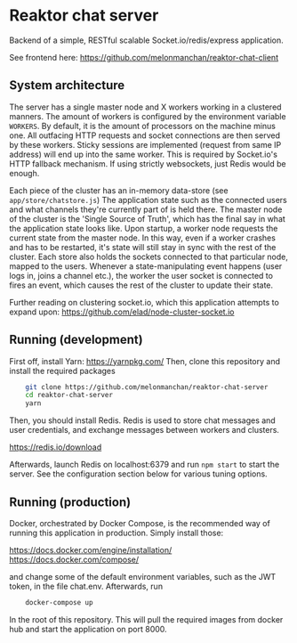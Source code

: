 # Reaktor chat server

Backend of a simple, RESTful scalable Socket.io/redis/express application.

See frontend here: https://github.com/melonmanchan/reaktor-chat-client

## System architecture
The server has a single master node and X workers working in a clustered
manners. The amount of workers is configured by the environment variable
`WORKERS`. By default, it is the amount of processors on the machine minus one.
All outfacing HTTP requests and socket connections are then served by these
workers. Sticky sessions are implemented (request from same IP address) will
end up into the same worker. This is required by Socket.io's HTTP fallback
mechanism. If using strictly websockets, just Redis would be enough.

Each piece of the cluster has an in-memory data-store (see
`app/store/chatstore.js`) The application state such as the connected users and
what channels they're currently part of is held there. The master node of the
cluster is the 'Single Source of Truth', which has the final say in what the
application state looks like. Upon startup, a worker node requests the current
state from the master node. In this way, even if a worker crashes and has to be
restarted, it's state will still stay in sync with the rest of the cluster.
Each store also holds the sockets connected to that particular node, mapped to
the users. Whenever a state-manipulating event happens (user logs in, joins a
channel etc.), the worker the user socket is connected to fires an event, which
causes the rest of the cluster to update their state.

Further reading on clustering socket.io, which this application attempts to
expand upon: https://github.com/elad/node-cluster-socket.io

## Running (development)
First off, install Yarn: https://yarnpkg.com/ Then, clone this repository and
install the required packages

```sh
    git clone https://github.com/melonmanchan/reaktor-chat-server
    cd reaktor-chat-server
    yarn
```

Then, you should install Redis. Redis is used to store chat messages and user
credentials, and exchange messages between workers and clusters.

https://redis.io/download

Afterwards, launch Redis on localhost:6379 and run `npm start` to start the
server. See the configuration section below for various tuning options.

## Running (production)
Docker, orchestrated by Docker Compose, is the recommended way of running this
application in production. Simply install those:

https://docs.docker.com/engine/installation/
https://docs.docker.com/compose/

and change some of the default environment variables, such as the JWT token, in
the file chat.env. Afterwards, run

```sh
    docker-compose up
```

In the root of this repository. This will pull the required images from docker
hub and start the application on port 8000.

